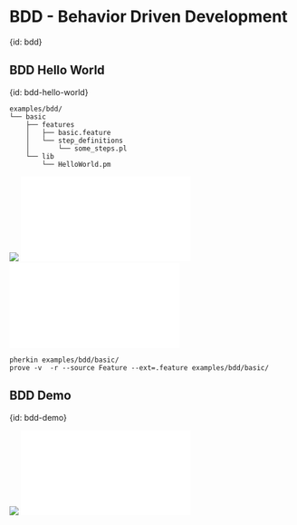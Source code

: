 # BDD - Behavior Driven Development
{id: bdd}


## BDD Hello World
{id: bdd-hello-world}

```
examples/bdd/
└── basic
    ├── features
    │   ├── basic.feature
    │   └── step_definitions
    │       └── some_steps.pl
    └── lib
        └── HelloWorld.pm
```

![](examples/bdd/basic/features/basic.feature)
![](examples/bdd/basic/features/step_definitions/some_steps.pl)
![](examples/bdd/basic/lib/HelloWorld.pm)

```
pherkin examples/bdd/basic/
prove -v  -r --source Feature --ext=.feature examples/bdd/basic/
```


## BDD Demo
{id: bdd-demo}

![](examples/bdd/demo/features/basic.feature)
![](examples/bdd/demo/features/step_definitions/some_steps.pl)

